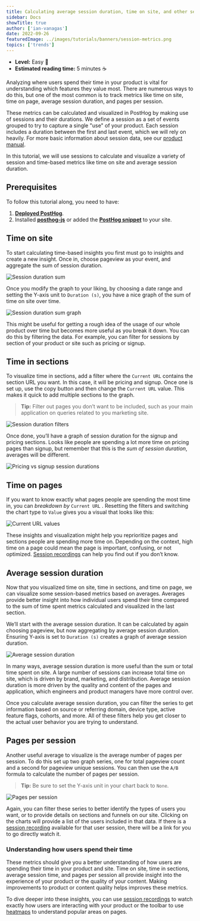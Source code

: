 ```yaml
---
title: Calculating average session duration, time on site, and other session-based metrics
sidebar: Docs
showTitle: true
author: ['ian-vanagas']
date: 2022-09-26
featuredImage: ../images/tutorials/banners/session-metrics.png
topics: ['trends']
---
```


- **Level:** Easy 🦔
- **Estimated reading time:** 5 minutes ☕️

Analyzing where users spend their time in your product is vital for understanding which features they value most. There are numerous ways to do this, but one of the most common is to track metrics like time on site, time on page, average session duration, and pages per session. 

These metrics can be calculated and visualized in PostHog by making use of sessions and their durations. We define a session as a set of events grouped to try to capture a single "use" of your product. Each session includes a duration between the first and last event, which we will rely on heavily. For more basic information about session data, see our [product manual](/manual/sessions). 

In this tutorial, we will use sessions to calculate and visualize a variety of session and time-based metrics like time on site and average session duration.

## Prerequisites

To follow this tutorial along, you need to have:

1. **[Deployed PostHog](/docs/getting-started/cloud)**.
2. Installed **[posthog-js](/docs/integrate/client/js)** or added the **[PostHog snippet](/docs/integrate/client/js)** to your site.

## Time on site

To start calculating time-based insights you first must go to insights and create a new insight. Once in, choose pageview as your event, and aggregate the sum of session duration.

![Session duration sum](../images/tutorials/session-metrics/session-duration-sum.png)

Once you modify the graph to your liking, by choosing a date range and setting the Y-axis unit to `Duration (s)`, you have a nice graph of the sum of time on site over time.

![Session duration sum graph](../images/tutorials/session-metrics/session-duration-sum-graph.png)

This might be useful for getting a rough idea of the usage of our whole product over time but becomes more useful as you break it down. You can do this by filtering the data. For example, you can filter for sessions by section of your product or site such as pricing or signup.

## Time in sections

To visualize time in sections, add a filter where the `Current URL` contains the section URL you want. In this case, it will be pricing and signup. Once one is set up, use the copy button and then change the `Current URL` value. This makes it quick to add multiple sections to the graph.

> **Tip:** Filter out pages you don’t want to be included, such as your main application on queries related to you marketing site.

![Session duration filters](../images/tutorials/session-metrics/session-duration-filters.png)

Once done, you’ll have a graph of session duration for the signup and pricing sections. Looks like people are spending a lot more time on pricing pages than signup, but remember that this is the *sum of session duration*, averages will be different.

![Pricing vs signup session durations](../images/tutorials/session-metrics/pricing-vs-signup.png)

## Time on pages

If you want to know exactly what pages people are spending the most time in, you can *breakdown by* `Current URL` . Resetting the filters and switching the chart type to `Value` gives you a visual that looks like this:

![Current URL values](../images/tutorials/session-metrics/current-url-values.png)

These insights and visualization might help you reprioritize pages and sections people are spending more time on. Depending on the context, high time on a page could mean the page is important, confusing, or not optimized. [Session recordings](/product/session-recording) can help you find out if you don’t know.

## Average session duration

Now that you visualized time on site, time in sections, and time on page, we can visualize some session-based metrics based on averages. Averages provide better insight into how individual users spend their time compared to the sum of time spent metrics calculated and visualized in the last section.

We’ll start with the average session duration. It can be calculated by again choosing pageview, but now aggregating by average session duration. Ensuring Y-axis is set to `Duration (s)` creates a graph of average session duration. 

![Average session duration](../images/tutorials/session-metrics/average-session-duration.png)

In many ways, average session duration is more useful than the sum or total time spent on site. A large number of sessions can increase total time on site, which is driven by brand, marketing, and distribution. Average session duration is more driven by the quality and content of the pages and application, which engineers and product managers have more control over. 

Once you calculate average session duration, you can filter the series to get information based on source or referring domain, device type, active feature flags, cohorts, and more. All of these filters help you get closer to the actual user behavior you are trying to understand.

## Pages per session

Another useful average to visualize is the average number of pages per session. To do this set up two graph series, one for total pageview count and a second for pageview unique sessions. You can then use the `A/B` formula to calculate the number of pages per session. 

> **Tip:** Be sure to set the Y-axis unit in your chart back to `None`.

![Pages per session](../images/tutorials/session-metrics/pages-per-session.png)

Again, you can filter these series to better identify the types of users you want, or to provide details on sections and funnels on our site. Clicking on the charts will provide a list of the users included in that data. If there is a [session recording](/manual/recordings) available for that user session, there will be a link for you to go directly watch it.

### Understanding how users spend their time

These metrics should give you a better understanding of how users are spending their time in your product and site. Time on site, time in sections, average session time, and pages per session all provide insight into the experience of your product or the quality of your content. Making improvements to product or content quality helps improves these metrics.

To dive deeper into these insights, you can use [session recordings](/product/session-recording) to watch exactly how users are interacting with your product or the toolbar to use [heatmaps](/product/heatmaps) to understand popular areas on pages.

<NewsletterTutorial compact/>
